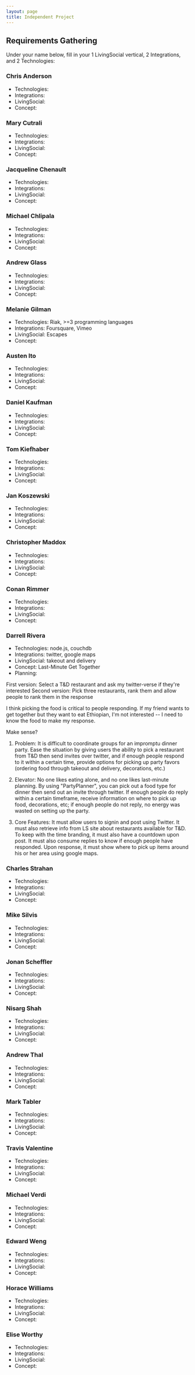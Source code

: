 ```yaml
---
layout: page
title: Independent Project
---
```


## Requirements Gathering

Under your name below, fill in your 1 LivingSocial vertical, 2 Integrations, and 2 Technologies:

### Chris Anderson

* Technologies:
* Integrations:
* LivingSocial:
* Concept:

### Mary Cutrali

* Technologies:
* Integrations:
* LivingSocial:
* Concept:

### Jacqueline Chenault

* Technologies:
* Integrations:
* LivingSocial:
* Concept:

### Michael Chlipala

* Technologies:
* Integrations:
* LivingSocial:
* Concept:

### Andrew Glass

* Technologies:
* Integrations:
* LivingSocial:
* Concept:

### Melanie Gilman

* Technologies: Riak, >=3 programming languages
* Integrations: Foursquare, Vimeo
* LivingSocial: Escapes
* Concept:

### Austen Ito

* Technologies:
* Integrations:
* LivingSocial:
* Concept:

### Daniel Kaufman

* Technologies:
* Integrations:
* LivingSocial:
* Concept:

### Tom Kiefhaber

* Technologies:
* Integrations:
* LivingSocial:
* Concept:

### Jan Koszewski

* Technologies:
* Integrations:
* LivingSocial:
* Concept:

### Christopher Maddox

* Technologies:
* Integrations:
* LivingSocial:
* Concept:

### Conan Rimmer

* Technologies:
* Integrations:
* LivingSocial:
* Concept:

### Darrell Rivera

* Technologies: node.js, couchdb
* Integrations: twitter, google maps
* LivingSocial: takeout and delivery
* Concept: Last-Minute Get Together
* Planning:


First version: Select a T&D restaurant and ask my twitter-verse if they're interested
Second version: Pick three restaurants, rank them and allow people to rank them in the response

I think picking the food is critical to people responding. If my friend wants to get together but they want to eat Ethiopian, I'm not interested -- I need to know the food to make my response.

Make sense?
  1. Problem: It is difficult to coordinate groups for an impromptu dinner party. Ease the situation by giving users the ability to pick a restaurant from T&D then send invites over twitter, and if enough people respond to it within a certain time, provide options for picking up party favors (ordering food through takeout and delivery, decorations, etc.)

  2. Elevator: No one likes eating alone, and no one likes last-minute planning. By using "PartyPlanner", you can pick out a food type for dinner then send out an invite through twitter. If enough people do reply within a certain timeframe, receive information on where to pick up food, decorations, etc; if enough people do not reply, no energy was wasted on setting up the party.

  3. Core Features: It must allow users to signin and post using Twitter.  It must also retrieve info from LS site about restaurants available for T&D. To keep with the time branding, it must also have a countdown upon post. It must also consume replies to know if enough people have responded.  Upon response, it must show where to pick up items around his or her area using google maps.

### Charles Strahan

* Technologies:
* Integrations:
* LivingSocial:
* Concept:

### Mike Silvis

* Technologies:
* Integrations:
* LivingSocial:
* Concept:

### Jonan Scheffler

* Technologies:
* Integrations:
* LivingSocial:
* Concept:

### Nisarg Shah

* Technologies:
* Integrations:
* LivingSocial:
* Concept:

### Andrew Thal

* Technologies:
* Integrations:
* LivingSocial:
* Concept:

### Mark Tabler

* Technologies:
* Integrations:
* LivingSocial:
* Concept:

### Travis Valentine

* Technologies:
* Integrations:
* LivingSocial:
* Concept:

### Michael Verdi

* Technologies:
* Integrations:
* LivingSocial:
* Concept:

### Edward Weng

* Technologies:
* Integrations:
* LivingSocial:
* Concept:

### Horace Williams

* Technologies:
* Integrations:
* LivingSocial:
* Concept:

### Elise Worthy

* Technologies:
* Integrations:
* LivingSocial:
* Concept:

